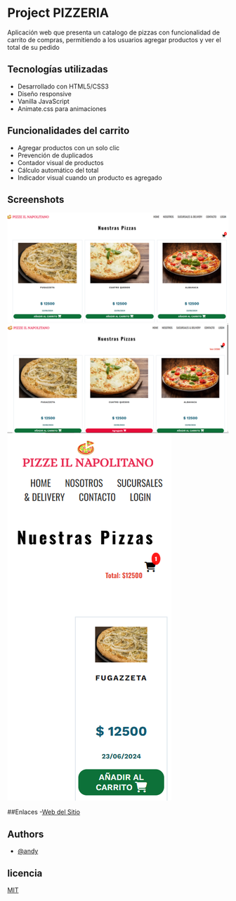 
# Project PIZZERIA

Aplicación web que presenta un catalogo de pizzas con funcionalidad de carrito de compras, permitiendo a los usuarios agregar productos y ver el total de su pedido

## Tecnologías utilizadas
- Desarrollado con HTML5/CSS3 
- Diseño responsive
- Vanilla JavaScript
- Animate.css para animaciones

## Funcionalidades del carrito
- Agregar productos con un solo clic
- Prevención de duplicados
- Contador visual de productos
- Cálculo automático del total
- Indicador visual cuando un producto es agregado



## Screenshots

![imagen de la lista de pizzas](captura.01.png)
![imagen de pizza seleccionada y subtotal](captura.02.png) 
![imagen de pizza seleccionada y subtotal responsivo](captura.03.png) 

##Enlaces
-[Web del Sitio](https://project-pizzas-frond-end.netlify.app/)
 
## Authors
- [@andy](https://github.com/Andy-cespedes/)

## licencia
[MIT](https://choosealicense.com/licenses/mit/)


